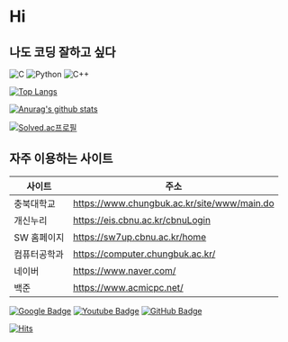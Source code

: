 # Hi

## 나도 코딩 잘하고 싶다
![C](https://img.shields.io/badge/c-%2300599C.svg?style=for-the-badge&logo=c&logoColor=white) ![Python](https://img.shields.io/badge/python-3670A0?style=for-the-badge&logo=python&logoColor=ffdd54) ![C++](https://img.shields.io/badge/c++-%2300599C.svg?style=for-the-badge&logo=c%2B%2B&logoColor=white)   

[![Top Langs](https://github-readme-stats.vercel.app/api/top-langs/?username=bokob&layout=compact)](https://github.com/bokob/github-readme-stats)

[![Anurag's github stats](https://github-readme-stats.vercel.app/api?username=bokob)](https://github.com/bokob/github-readme-stats)

[![Solved.ac프로필](http://mazassumnida.wtf/api/v2/generate_badge?boj=bqorwns3)](https://solved.ac/bqorwns3)

## 자주 이용하는 사이트
| 사이트 | 주소 |
| ------ | ------ |
| 충북대학교 | https://www.chungbuk.ac.kr/site/www/main.do |
| 개신누리 | https://eis.cbnu.ac.kr/cbnuLogin |
| SW 홈페이지 | https://sw7up.cbnu.ac.kr/home |
| 컴퓨터공학과| https://computer.chungbuk.ac.kr/|
| 네이버 | https://www.naver.com/ |
| 백준   | https://www.acmicpc.net/|





[![Google Badge](https://img.shields.io/badge/Google-3366FF?style=flat-square&logo=google&link=https://www.google.co.kr/)](https://www.google.co.kr/) [![Youtube Badge](https://img.shields.io/badge/Youtube-ff0000?style=flat-square&logo=youtube&link=https://www.youtube.com/c/kyleschool)](https://www.youtube.com/) [![GitHub Badge](https://img.shields.io/badge/GitHub-000000?style=flat-square&logo=github&link=https://github.com/)](https://github.com/)

[![Hits](https://hits.seeyoufarm.com/api/count/incr/badge.svg?url=https%3A%2F%2Fgithub.com%2Fbokob&count_bg=%231E90FF&title_bg=%23000000&icon=github.svg&icon_color=%23FFFFFF&title=hits&edge_flat=true)](https://hits.seeyoufarm.com)
